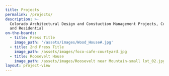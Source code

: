 ```yaml
---
title: Projects
permalink: /projects/
description: >-
  Colorado Architectural Design and Constuction Management Projects, Commercial
  and Residential
on-the-boards:
  - title: Press Title
    image_path: '/assets/images/Wood_House#.jpg'
  - title: 2nd Press Title
    image_path: /assets/images/foco-cafe-courtyard.jpg
  - title: Roosevelt House
    image_path: /assets/images/Roosevelt near Mountain-small lot_02.jpg
layout: project-view
---
```


